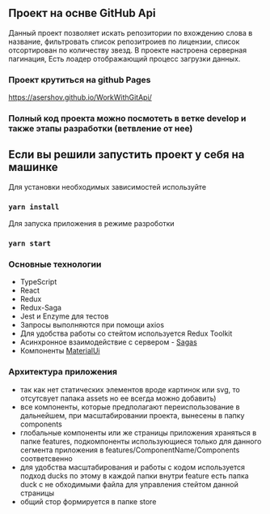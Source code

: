 ## Проект на оснве GitHub Api 

Данный проект позволяет искать репозитории по вхождению слова в название, фильтровать список репозитроиев по лицензии, список отсортирован по количеству звезд.
В проекте настроена серверная пагинация,
Есть лоадер отображающий процесс загрузки данных.

### Проект крутиться на github Pages
https://asershov.github.io/WorkWithGitApi/

### Полный код проекта можно посмотеть в ветке develop и также этапы разработки (ветвление от нее)

## Если вы решили запустить проект у себя на машинке 
Для установки необходимых зависимостей используйте 
### `yarn install`
Для запуска приложения в режиме разроботки
### `yarn start`

### Основные технологии

- TypeScript
- React
- Redux
- Redux-Saga
- Jest и Enzyme для тестов
- Запросы выполняются при помощи axios
- Для удобства работы со стейтом используется Redux Toolkit
- Асинхронное взаимодействие с сервером - [Sagas](https://redux-saga.js.org/docs/introduction/BeginnerTutorial.html)
- Компоненты [MaterialUi](https://material-ui.com/ru/getting-started/usage/)

### Архитектура приложения

- так как нет статических элементов вроде картинок или svg, то отсутсвует папака assets но ее всегда можно добавить)
- все компоненты, которые предполагают переиспользование в дальнейшем, при масштабировании проекта, вынесены в папку components
- глобальные компоненты или же страницы приложения храняться в папке features, подкомпоненты использующиеся только для данного сегмента приложения в features/ComponentName/Сomponents соответсвенно
- для удобства масштабирования и работы с кодом используется подход ducks по этому в каждой папки внутри feature есть папка duck с не обходимыми файла для управления стейтом данной страницы
- общий стор формируется в папке store

